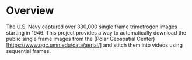 # Overview

The U.S. Navy captured over 330,000 single frame trimetrogon images starting in 1946. This project provides a way to automatically download the public single frame images from the (Polar Geospatial Center)[https://www.pgc.umn.edu/data/aerial/] and stitch them into videos using sequential frames.

